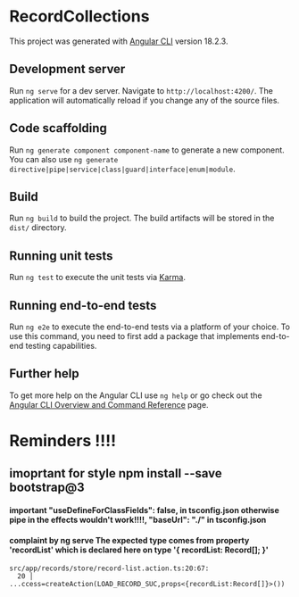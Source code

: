 # RecordCollections

This project was generated with [Angular CLI](https://github.com/angular/angular-cli) version 18.2.3.

## Development server

Run `ng serve` for a dev server. Navigate to `http://localhost:4200/`. The application will automatically reload if you change any of the source files.

## Code scaffolding

Run `ng generate component component-name` to generate a new component. You can also use `ng generate directive|pipe|service|class|guard|interface|enum|module`.

## Build

Run `ng build` to build the project. The build artifacts will be stored in the `dist/` directory.

## Running unit tests

Run `ng test` to execute the unit tests via [Karma](https://karma-runner.github.io).

## Running end-to-end tests

Run `ng e2e` to execute the end-to-end tests via a platform of your choice. To use this command, you need to first add a package that implements end-to-end testing capabilities.

## Further help

To get more help on the Angular CLI use `ng help` or go check out the [Angular CLI Overview and Command Reference](https://angular.dev/tools/cli) page.

# Reminders !!!!
## imoprtant for style npm install --save bootstrap@3

#### important "useDefineForClassFields": false,  in tsconfig.json otherwise pipe in the effects wouldn't work!!!!,   "baseUrl": "./" in tsconfig.json

#### complaint by ng serve The expected type comes from property 'recordList' which is declared here on type '{ recordList: Record[]; }'

    src/app/records/store/record-list.action.ts:20:67:
      20 │ ...ccess=createAction(LOAD_RECORD_SUC,props<{recordList:Record[]}>())


